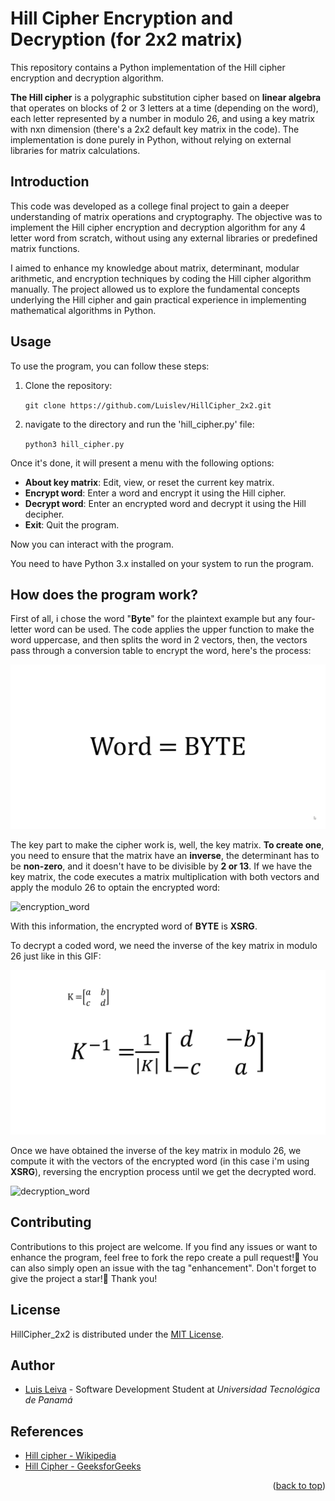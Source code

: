 # Hill Cipher Encryption and Decryption (for 2x2 matrix)

This repository contains a Python implementation of the Hill cipher encryption and decryption algorithm.

**The Hill cipher** is a polygraphic substitution cipher based on **linear algebra** that operates on blocks of 2 or 3 letters at a time (depending on the word), each letter represented by a number in modulo 26, and using a key matrix with nxn dimension (there's a 2x2 default key matrix in the code). The implementation is done purely in Python, without relying on external libraries for matrix calculations.

## Introduction

This code was developed as a college final project to gain a deeper understanding of matrix operations and cryptography. The objective was to implement the Hill cipher encryption and decryption algorithm for any 4 letter word from scratch, without using any external libraries or predefined matrix functions.

I aimed to enhance my knowledge about matrix, determinant, modular arithmetic, and encryption techniques by coding the Hill cipher algorithm manually. The project allowed us to explore the fundamental concepts underlying the Hill cipher and gain practical experience in implementing mathematical algorithms in Python.

## Usage

To use the program, you can follow these steps:

1. Clone the repository:

   `git clone https://github.com/Luislev/HillCipher_2x2.git`

2. navigate to the directory and run the 'hill_cipher.py' file:

    `python3 hill_cipher.py`

Once it's done, it will present a menu with the following options:

 - **About key matrix**: Edit, view, or reset the current key matrix.
 - **Encrypt word**: Enter a word and encrypt it using the Hill cipher.
 - **Decrypt word**: Enter an encrypted word and decrypt it using the Hill decipher.
 - **Exit**: Quit the program.

Now you can interact with the program.

You need to have Python 3.x installed on your system to run the program.

## How does the program work?

First of all, i chose the word "**Byte**" for the plaintext example but any four-letter word can be used. The code applies the upper function to make the word uppercase, and then splits the word in 2 vectors, then, the vectors pass through a conversion table to encrypt the word, here's the process:

![word_to_numbers](gifs_explanation/hillCipher1-luis.leivadev.gif)

The key part to make the cipher work is, well, the key matrix. **To create one**, you need to ensure that the matrix have an **inverse**, the determinant has to be **non-zero**, and it doesn't have to be divisible by **2 or 13**.
If we have the key matrix, the code executes a matrix multiplication with both vectors and apply the modulo 26 to optain the encrypted word:

![encryption_word](gifs_explanation/hillCipher2-luis.leivadev.gif)

With this information, the encrypted word of **BYTE** is **XSRG**.

To decrypt a coded word, we need the inverse of the key matrix in modulo 26 just like in this GIF:

![inverse_key_matrix](gifs_explanation/hillCipher3-luis.leivadev.gif)

Once we have obtained the inverse of the key matrix in modulo 26, we compute it with the vectors of the encrypted word (in this case i'm using **XSRG**), reversing the encryption process until we get the decrypted word.

![decryption_word](gifs_explanation/hillCipher4-luis.leivadev.gif)
## Contributing

Contributions to this project are welcome. If you find any issues or want to enhance the program, feel free to fork the repo create a pull request!🤗
You can also simply open an issue with the tag "enhancement". Don't forget to give the project a star!🌟
Thank you!

## License

HillCipher_2x2 is distributed under the [MIT License](https://opensource.org/licenses/MIT).

## Author

- [Luis Leiva](https://github.com/Luislev) - Software Development Student at _Universidad Tecnológica de Panamá_

## References
 - [Hill cipher - Wikipedia](https://www.wikipedia.org/wiki/Hill_cipher)
 - [Hill Cipher - GeeksforGeeks](https://www.geeksforgeeks.org/hill-cipher/)

<p align="right">(<a href="#top">back to top</a>)</p>